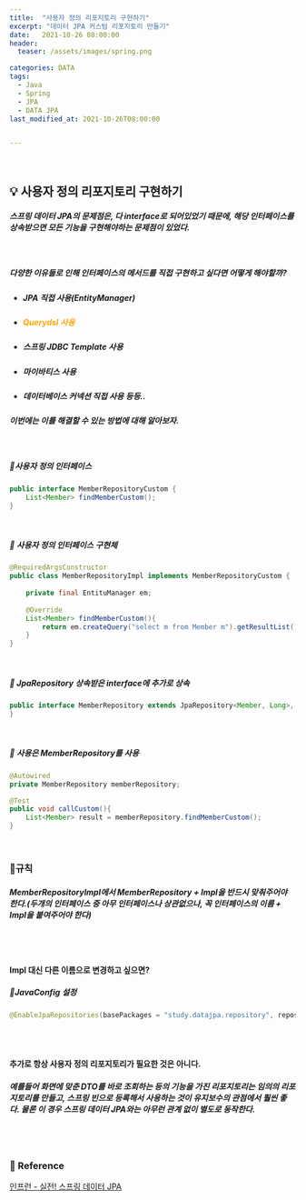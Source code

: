 ```yaml
---
title:  "사용자 정의 리포지토리 구현하기"
excerpt: "데이터 JPA 커스텀 리포지토리 만들기"
date:   2021-10-26 08:00:00
header:
  teaser: /assets/images/spring.png

categories: DATA
tags:
  - Java
  - Spring
  - JPA
  - DATA JPA
last_modified_at: 2021-10-26T08:00:00


---
```


<br/>

## 💡 사용자 정의 리포지토리 구현하기

##### 스프링 데이터 JPA의 문제점은, 다 interface로 되어있었기 때문에, 해당 인터페이스를 상속받으면 모든 기능을 구현해야하는 문제점이 있었다.

<br/>

##### 다양한 이유들로 인해 인터페이스의 메서드를 직접 구현하고 싶다면 어떻게 해야할까?

- ##### JPA 직접 사용(EntityManager)

- ##### <span style="color:orange">Querydsl 사용</span>

- ##### 스프링 JDBC Template 사용

- ##### 마이바티스 사용

- ##### 데이터베이스 커넥션 직접 사용 등등..

##### 이번에는 이를 해결할 수 있는 방법에 대해 알아보자.

<br/>

##### 🐹사용자 정의 인터페이스

```java
public interface MemberRepositoryCustom {
	List<Member> findMemberCustom();
}
```

<br/>

##### 🐹 사용자 정의 인터페이스 구현체

```java
@RequiredArgsConstructor
public class MemberRepositoryImpl implements MemberRepositoryCustom {
	
    private final EntituManager em;
    
	@Override
	List<Member> findMemberCustom(){
		return em.createQuery("select m from Member m").getResultList();
	}
}
```

<br/>

##### 🐹 JpaRepository 상속받은 interface에 추가로 상속

```java
public interface MemberRepository extends JpaRepository<Member, Long>, MemberRepositoryCustom{
}
```

<br/>

##### 🐹 사용은 MemberRepository를 사용

```java
@Autowired
private MemberRepository memberRepository;

@Test
public void callCustom(){
    List<Member> result = memberRepository.findMemberCustom();
}
```

<br/>

### 👿규칙

##### MemberRepositoryImpl에서 MemberRepository + Impl을 반드시 맞춰주어야 한다.(두개의 인터페이스 중 아무 인터페이스나 상관없으나, 꼭 인터페이스의 이름 + Impl을 붙여주어야 한다)

<br/>

<br/>

#### Impl 대신 다른 이름으로 변경하고 싶으면?

##### 🐹JavaConfig 설정

```java
@EnableJpaRepositories(basePackages = "study.datajpa.repository", repositoryImplementationPostfix = "Impl")
```

<br/>

<br/>

#### 추가로 항상 사용자 정의 리포지토리가 필요한 것은 아니다.

##### 예를들어 화면에 맞춘 DTO를 바로 조회하는 등의 기능을 가진 리포지토리는 임의의 리포지토리를 만들고, 스프링 빈으로 등록해서 사용하는 것이 유지보수의 관점에서 훨씬 좋다. 물론 이 경우 스프링 데이터 JPA와는 아무런 관계 없이 별도로 동작한다.

<br/>

<br/>

### 📔 Reference

[인프런 - 실전! 스프링 데이터 JPA](https://www.inflearn.com/course/%EC%8A%A4%ED%94%84%EB%A7%81-%EB%8D%B0%EC%9D%B4%ED%84%B0-JPA-%EC%8B%A4%EC%A0%84/dashboard)

